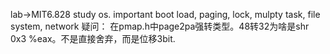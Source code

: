 lab->MIT6.828 study os. important boot load, paging, lock, mulpty task, file system, network
疑问：
在pmap.h中page2pa强转类型。48转32为啥是shr 0x3 %eax。不是直接舍弃，而是位移3bit.
